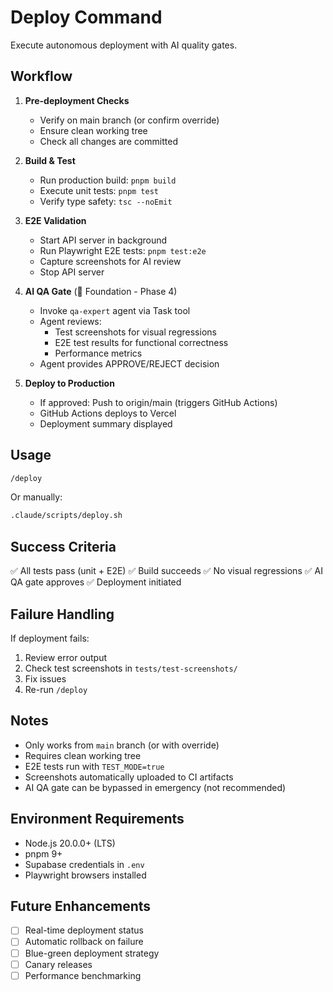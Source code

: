 # Deploy Command

Execute autonomous deployment with AI quality gates.

## Workflow

1. **Pre-deployment Checks**
   - Verify on main branch (or confirm override)
   - Ensure clean working tree
   - Check all changes are committed

2. **Build & Test**
   - Run production build: `pnpm build`
   - Execute unit tests: `pnpm test`
   - Verify type safety: `tsc --noEmit`

3. **E2E Validation**
   - Start API server in background
   - Run Playwright E2E tests: `pnpm test:e2e`
   - Capture screenshots for AI review
   - Stop API server

4. **AI QA Gate** (🚧 Foundation - Phase 4)
   - Invoke `qa-expert` agent via Task tool
   - Agent reviews:
     - Test screenshots for visual regressions
     - E2E test results for functional correctness
     - Performance metrics
   - Agent provides APPROVE/REJECT decision

5. **Deploy to Production**
   - If approved: Push to origin/main (triggers GitHub Actions)
   - GitHub Actions deploys to Vercel
   - Deployment summary displayed

## Usage

```bash
/deploy
```

Or manually:
```bash
.claude/scripts/deploy.sh
```

## Success Criteria

✅ All tests pass (unit + E2E)
✅ Build succeeds
✅ No visual regressions
✅ AI QA gate approves
✅ Deployment initiated

## Failure Handling

If deployment fails:
1. Review error output
2. Check test screenshots in `tests/test-screenshots/`
3. Fix issues
4. Re-run `/deploy`

## Notes

- Only works from `main` branch (or with override)
- Requires clean working tree
- E2E tests run with `TEST_MODE=true`
- Screenshots automatically uploaded to CI artifacts
- AI QA gate can be bypassed in emergency (not recommended)

## Environment Requirements

- Node.js 20.0.0+ (LTS)
- pnpm 9+
- Supabase credentials in `.env`
- Playwright browsers installed

## Future Enhancements

- [ ] Real-time deployment status
- [ ] Automatic rollback on failure
- [ ] Blue-green deployment strategy
- [ ] Canary releases
- [ ] Performance benchmarking
